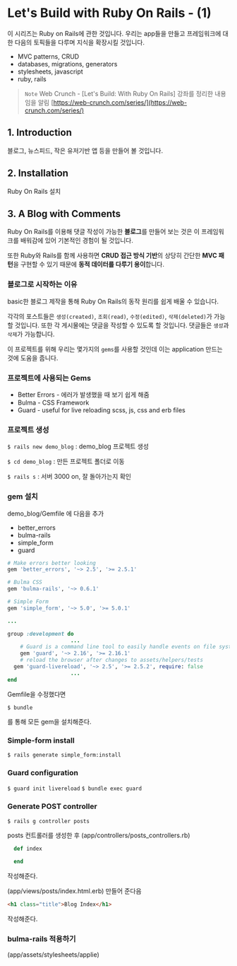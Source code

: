 # Let's Build with Ruby On Rails - (1)
이 시리즈는 Ruby on Rails에 관한 것입니다. 우리는 app들을 만들고 프레임워크에 대한 다음의 토픽들을 다루며 지식을 확장시킬 것입니다. 
- MVC patterns, CRUD 
- databases, migrations, generators 
- stylesheets, javascript
- ruby, rails

> `Note`
> Web Crunch - [Let's Build: With Ruby On Rails] 강좌를 정리한 내용임을 알림
> [https://web-crunch.com/series/](https://web-crunch.com/series/)


## 1. Introduction
 블로그, 뉴스피드, 작은 유저기반 앱 등을 만들어 볼 것입니다.
 
## 2. Installation
Ruby On Rails 설치

## 3. A Blog with Comments
Ruby On Rails를 이용해 댓글 작성이 가능한 **블로그**를 만들어 보는 것은 이 프레임워크를 배워감에 있어 기본적인 경험이 될 것입니다.

또한 Ruby와 Rails를 함께 사용하면 **CRUD 접근 방식 기반**의 상당히 간단한 **MVC 패턴**을 구현할 수 있기 때문에 **동적 데이터를 다루기 용이**합니다.

### 블로그로 시작하는 이유
basic한 블로그 제작을 통해 Ruby On Rails의 동작 원리를 쉽게 배울 수 있습니다. 

각각의 포스트들은 `생성(created)`, `조회(read)`, `수정(edited)`, `삭제(deleted)`가 가능할 것입니다. 또한 각 게시물에는 댓글을 작성할 수 있도록 할 것입니다. 댓글들은 `생성`과 `삭제`가 가능합니다.

이 프로젝트를 위해 우리는 몇가지의 `gems`를 사용할 것인데 이는 application 만드는 것에 도움을 줍니다.

### 프로젝트에 사용되는 Gems
- Better Errors - 에러가 발생했을 때 보기 쉽게 해줌
- Bulma - CSS Framework
- Guard -  useful for live reloading scss, js, css and erb files

### 프로젝트 생성

`$ rails new demo_blog` : demo_blog 프로젝트 생성

`$ cd demo_blog` : 만든 프로젝트 폴더로 이동

`$ rails s` : 서버 3000 on, 잘 돌아가는지 확인

### gem 설치
demo_blog/Gemfile 에 다음을 추가
- better_errors
- bulma-rails
- simple_form
- guard
```ruby
# Make errors better looking
gem 'better_errors', '~> 2.5', '>= 2.5.1'

# Bulma CSS
gem 'bulma-rails', '~> 0.6.1'

# Simple Form
gem 'simple_form', '~> 5.0', '>= 5.0.1'

...

group :development do
					...
	# Guard is a command line tool to easily handle events on file system modifications.
	gem 'guard', '~> 2.16', '>= 2.16.1'
	# reload the browser after changes to assets/helpers/tests
  gem 'guard-livereload', '~> 2.5', '>= 2.5.2', require: false
					...
end
```
Gemfile을 수정했다면

`$ bundle`

를 통해 모든 gem을 설치해준다.

### Simple-form install

`$ rails generate simple_form:install`

### Guard configuration
`$ guard init livereload`
`$ bundle exec guard`

### Generate POST controller
 `$ rails g controller posts`
 
 posts 컨트롤러를 생성한 후
(app/controllers/posts_controllers.rb)
```ruby
  def index
    
  end
```
작성해준다.

(app/views/posts/index.html.erb) 만들어 준다음
```html
<h1 class="title">Blog Index</h1>
```
작성해준다.

### bulma-rails 적용하기
(app/assets/stylesheets/applie)
<!--stackedit_data:
eyJoaXN0b3J5IjpbMzI5ODg3MTM4LDIxMzk2MTcxMjQsMjI3NT
cxODg3LDEzODM0NTI5ODMsLTE2NTc1ODA0ODEsLTc1NzM0NjM3
LC0xMDY1MTIyNDU0LDE0NzEzMzkwMDIsMTgyMDc5ODQ3LC0xNT
YzNTg0NzE1LDEyNjY1NzA4NzUsLTg5MzczMTE5LC0zMTc4NTg1
MTEsOTAxMjc3MTU2XX0=
-->